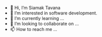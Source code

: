 - 👋 Hi, I’m Siamak Tavana
- 👀 I’m interested in software development.
- 🌱 I’m currently learning ...
- 💞️ I’m looking to collaborate on ...
- 📫 How to reach me ...

<!---
tavanasi/tavanasi is a ✨ special ✨ repository because its `README.md` (this file) appears on your GitHub profile.
You can click the Preview link to take a look at your changes.
--->
